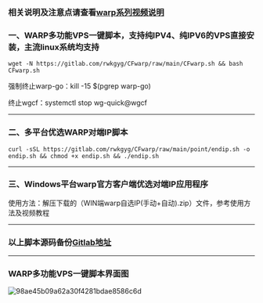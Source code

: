 ### 相关说明及注意点请查看[warp系列视频说明](https://www.youtube.com/playlist?list=PLMgly2AulGG-WqPXPkHlqWVSfQ3XjHNw8)

### 一、WARP多功能VPS一键脚本，支持纯IPV4、纯IPV6的VPS直接安装，主流linux系统均支持

```
wget -N https://gitlab.com/rwkgyg/CFwarp/raw/main/CFwarp.sh && bash CFwarp.sh
```

强制终止warp-go：kill -15 $(pgrep warp-go) 

终止wgcf：systemctl stop wg-quick@wgcf

---------------------------------------------------------------------

### 二、多平台优选WARP对端IP脚本
```
curl -sSL https://gitlab.com/rwkgyg/CFwarp/raw/main/point/endip.sh -o endip.sh && chmod +x endip.sh && ./endip.sh
```
--------------------------------------------------------------
### 三、Windows平台warp官方客户端优选对端IP应用程序

使用方法：解压下载的（WIN端warp自选IP(手动+自动).zip）文件，参考使用方法及视频教程

--------------------------------------------------------------

### 以上脚本源码备份[Gitlab地址](https://gitlab.com/rwkgyg/CFwarp)
-----------------------------------------------------------
### WARP多功能VPS一键脚本界面图
![98ae45b09a62a30f4281bdae8586c6d](https://user-images.githubusercontent.com/121604513/230701599-1701d8a4-367c-41ab-bdae-ed05cf5100d1.png)

